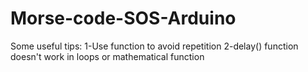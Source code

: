 # Morse-code-SOS-Arduino
Some useful tips:
1-Use function to avoid repetition
2-delay() function doesn't work in loops or mathematical function
